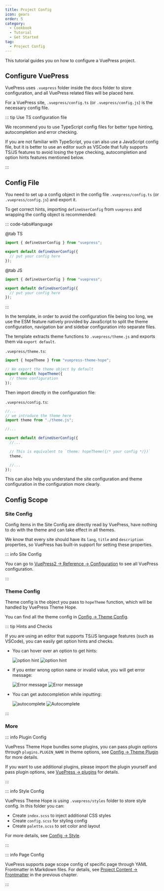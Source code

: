 ```yaml
---
title: Project Config
icon: gears
order: 5
category:
  - Cookbook
  - Tutorial
  - Get Started
tag:
  - Project Config
---
```


This tutorial guides you on how to configure a VuePress project.

<!-- more -->

## Configure VuePress

VuePress uses `.vuepress` folder inside the docs folder to store configuration, and all VuePress related files will be placed here.

For a VuePress site, `.vuepress/config.ts` (or `.vuepress/config.js`) is the necessary config file.

::: tip Use TS configuration file

We recommend you to use TypeScript config files for better type hinting, autocompletion and error checking.

If you are not familiar with TypeScript, you can also use a JavaScript config file, but it is better to use an editor such as VSCode that fully supports TS/JS features to avoid losing the type checking, autocompletion and option hints features mentioned below.

:::

## Config File

You need to set up a config object in the config file `.vuepress/config.ts` (or `.vuepress/config.js`) and export it.

To get correct hints, importing `defineUserConfig` from `vuepress` and wrapping the config object is recommended:

::: code-tabs#language

@tab TS

```ts {2,4,6} title=".vuepress/config.ts"
import { defineUserConfig } from "vuepress";

export default defineUserConfig({
  // put your config here
});
```

@tab JS

```js {2,4,6} title=".vuepress/config.ts"
import { defineUserConfig } from "vuepress";

export default defineUserConfig({
  // put your config here
});
```

:::

In the template, in order to avoid the configuration file being too long, we use the ESM feature natively provided by JavaScript to split the theme configuration, navigation bar and sidebar configuration into separate files.

The template extracts theme functions to `.vuepress/theme.js` and exports them via `export default`.

`.vuepress/theme.ts`:

```ts
import { hopeTheme } from "vuepress-theme-hope";

// We export the theme object by default
export default hopeTheme({
  // theme configuration
});
```

Then import directly in the configuration file:

`.vuepress/config.ts`:

```ts
//...
// we introduce the theme here
import theme from "./theme.js";

//...

export default defineUserConfig({
  //...

  // This is equivalent to `theme: hopeTheme({/* your config */})`
  theme,

  //...
});
```

This can also help you understand the site configuration and theme configuration in the configuration more clearly.

## Config Scope

### Site Config

Config items in the Site Config are directly read by VuePress, have nothing to do with the theme and can take effect in all themes.

We know that every site should have its `lang`, `title` and `description` properties, so VuePress has built-in support for setting these properties.

::: info Site Config

You can go to [VuePress2 → Reference → Configuration](https://vuejs.press/en/reference/config.html) to see all VuePress configuration.

:::

### Theme Config

Theme config is the object you pass to `hopeTheme` function, which will be handled by VuePress Theme Hope.

You can find all the theme config in [Config → Theme Config](../config/README.md).

::: tip Hints and Checks

If you are using an editor that supports TS/JS language features (such as VSCode), you can easily get option hints and checks.

- You can hover over an option to get hints:

  ![option hint](./assets/vscode-hint-light.png#light)
  ![option hint](./assets/vscode-hint-dark.png#dark)

- If you enter wrong option name or invalid value, you will get error message:

  ![Error message](./assets/vscode-error-light.png#light)
  ![Error message](./assets/vscode-error-dark.png#dark)

- You can get autocompletion while inputting:

  ![autocomplete](./assets/vscode-autocomplete-light.png#light)
  ![Autocomplete](./assets/vscode-autocomplete-dark.png#dark)

:::

### More

::: info Plugin Config

VuePress Theme Hope bundles some plugins, you can pass plugin options through `plugins.PLUGIN_NAME` in theme options, see [Config → Theme Plugin](../config/plugins/README.md) for more details.

If you want to use additional plugins, please import the plugin yourself and pass plugin options, see [VuePress → plugins](../cookbook/vuepress/plugin.md) for details.

:::

::: info Style Config

VuePress Theme Hope is using `.vuepress/styles` folder to store style config. In this folder you can:

- Create `index.scss` to inject additional CSS styles
- Create `config.scss` for styling config
- Create `palette.scss` to set color and layout

For more details, see [Config → Style](../config/style.md).

:::

::: info Page Config

VuePress supports page scope config of specific page through YAML Frontmatter in Markdown files. For details, see [Project Content → Frontmatter](./content.md#frontmatter) in the previous chapter.

:::
